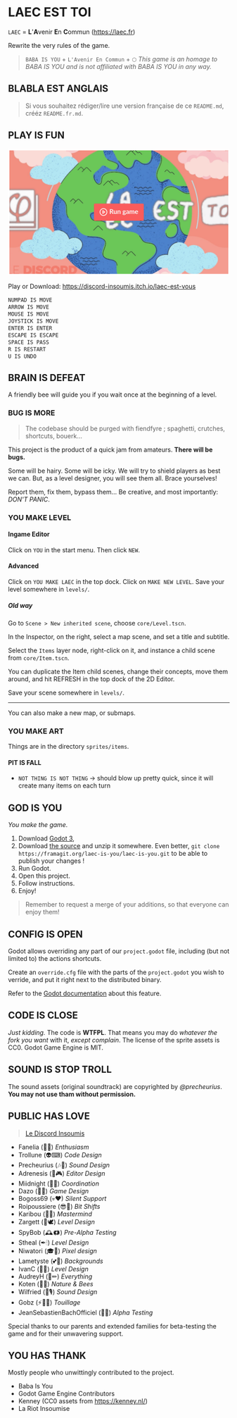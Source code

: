 # LAEC EST TOI

`LAEC` = **L**'**A**venir **E**n **C**ommun (https://laec.fr)

Rewrite the very rules of the game.

> `BABA IS YOU` + `L'Avenir En Commun` + `⬡`
> _This game is an homage to BABA IS YOU and is not affiliated with BABA IS YOU in any way._


## BLABLA EST ANGLAIS

> Si vous souhaitez rédiger/lire une version française de ce `README.md`, crééz `README.fr.md`.


## PLAY IS FUN

[![Run the Game](promo/run_game_preview.png)](https://discord-insoumis.itch.io/laec-est-vous)

Play or Download: https://discord-insoumis.itch.io/laec-est-vous

    NUMPAD IS MOVE
    ARROW IS MOVE
    MOUSE IS MOVE
    JOYSTICK IS MOVE
    ENTER IS ENTER
    ESCAPE IS ESCAPE
    SPACE IS PASS
    R IS RESTART
    U IS UNDO


## BRAIN IS DEFEAT

A friendly bee will guide you if you wait once at the beginning of a level.


### BUG IS MORE

> The codebase should be purged with fiendfyre ; spaghetti, crutches, shortcuts, bouerk…

This project is the product of a quick jam from amateurs.  **There will be bugs.**

Some will be hairy.  Some will be icky.  We will try to shield players as best we can.
But, as a level designer, you will see them all.  Brace yourselves!

Report them, fix them, bypass them…   Be creative, and most importantly: _DON'T PANIC_.


### YOU MAKE LEVEL

#### Ingame Editor

Click on `YOU` in the start menu.  Then click `NEW`.


#### Advanced

Click on `YOU MAKE LAEC` in the top dock.
Click on `MAKE NEW LEVEL`.  Save your level somewhere in `levels/`.

##### Old way

Go to `Scene > New inherited scene`, choose `core/Level.tscn`.

In the Inspector, on the right, select a map scene, and set a title and subtitle.

Select the `Items` layer node, right-click on it, and instance a child scene from `core/Item.tscn`.

You can duplicate the Item child scenes, change their concepts,
move them around, and hit REFRESH in the top dock of the 2D Editor.


Save your scene somewhere in `levels/`.


---

You can also make a new map, or submaps.


### YOU MAKE ART

Things are in the directory `sprites/items`.



#### PIT IS FALL

- `NOT THING IS NOT THING`
  → should blow up pretty quick, since it will create many items on each turn


## GOD IS YOU

_You make the game._

1. Download [Godot 3](https://godotengine.org/download/),
2. Download [the source](https://framagit.org/laec-is-you/laec-is-you/-/archive/master/laec-is-you-master.zip) and unzip it somewhere.  Even better, `git clone https://framagit.org/laec-is-you/laec-is-you.git` to be able to publish your changes !
3. Run Godot.
4. Open this project.
5. Follow instructions.
6. Enjoy!

> Remember to request a merge of your additions, so that everyone can enjoy them!


## CONFIG IS OPEN

Godot allows overriding any part of our `project.godot` file, including (but not limited to) the actions shortcuts.

Create an `override.cfg` file with the parts of the `project.godot` you wish to verride, and put it right next to the distributed binary.

Refer to the [Godot documentation](https://docs.godotengine.org/fr/stable/classes/class_projectsettings.html) about this feature.


## CODE IS CLOSE

_Just kidding._  The code is **WTFPL**.
That means you may do _whatever the fork you want_ with it, _except complain_.
The license of the sprite assets is CC0.
Godot Game Engine is MIT.


## SOUND IS STOP TROLL

The sound assets (original soundtrack) are copyrighted by _@precheurius_.
**You may not use tham without permission.**


## PUBLIC HAS LOVE

> [Le Discord Insoumis](http://discord-insoumis.fr/)

- Fanelia (💃🎨) _Enthusiasm_
- Trollune (👽⌨) _Code Design_
- Precheurius (🎶🎹) _Sound Design_
- Adrenesis (🎅🎮) _Editor Design_
- Miidnight (🌿🌈) _Coordination_
- Dazo (🌋🎊) _Game Design_
- Bogoss69 (💀❤) _Silent Support_
- Roipoussiere (😎🌸) _Bit Shifts_
- Karibou (🍇🦄) _Mastermind_
- Zargett (👮🕊) _Level Design_
- SpyBob (🕰🗱) _Pre-Alpha Testing_
- Stheal (✒🕯) _Level Design_
- Niwatori (🎓🧠) _Pixel design_
- Lametyste (💕🎸) _Backgrounds_
- IvanC (📜🔭) _Level Design_
- AudreyH (🦊✏) _Everything_
- Koten (🧟🧶) _Nature & Bees_
- Wilfried (🧸🎙) _Sound Design_
- Gobz (⚡🏋🏾‍) _Touillage_
- JeanSebastienBachOfficiel (🍏🎻) _Alpha Testing_


Special thanks to our parents and extended families for beta-testing the game and for their unwavering support.


## YOU HAS THANK

Mostly people who unwittingly contributed to the project.

- Baba Is You
- Godot Game Engine Contributors
- Kenney (CC0 assets from https://kenney.nl/)
- La Riot Insoumise

